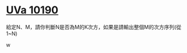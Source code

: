 # [UVa 10190](https://vjudge.net/problem/UVA-10190)  

給定N、M，請你判斷N是否為M的K次方，如果是請輸出整個M的次方序列(從1~N)  

w
